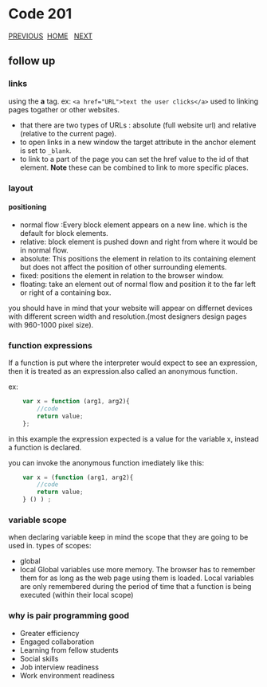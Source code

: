# Code 201

[PREVIOUS](https://dinaalsaid.github.io/reading-notes/class-03) &nbsp;[HOME](https://dinaalsaid.github.io/reading-notes/)  &nbsp; [NEXT](https://dinaalsaid.github.io/reading-notes/class-05)

## follow up

### links

using the **a** tag. ex: `<a href="URL">text the user clicks</a>`
used to linking pages togather or other websites.

* that there are two types of URLs : absolute (full website url) and relative (relative to the current page).
* to open links in a new window the target attribute in the anchor element is set to `_blank`.
* to link to a part of the page you can set the href value to the id of that element.
**Note** these can be combined to link to more specific places.

### layout

#### positioning

* normal flow :Every block element appears on a new line. which is the default for block elements.
* relative: block element is pushed down and right from where it would be in normal flow.
* absolute: This positions the element in relation to its containing element but does not affect the position of other surrounding elements.
* fixed: positions the element in relation to the browser window.
* floating: take an element out of normal flow and position it to the far left or right of a containing box.

you should have in mind that your website will appear on differnet devices with different screen width and resolution.(most designers design pages with 960-1000 pixel size).

### function expressions

If a function is put where the interpreter would expect to see an expression, then it is treated as an expression.also called an anonymous function.

ex:

```JavaScript
    var x = function (arg1, arg2){
        //code
        return value;
    };
```

in this example the expression expected is a value for the variable x,  instead a function is declared.

you can invoke the anonymous function imediately like this:

```JavaScript
    var x = (function (arg1, arg2){
        //code
        return value;
    } () ) ;
```

### variable scope

when declaring variable keep in mind the scope that they are going to be used in.
types of scopes:

* global
* local
Global variables use more memory. The browser has to remember them for as long as the web page using them is loaded. Local variables are only remembered during the period of time that a function is being executed (within their local scope)

### why is pair programming good

* Greater efficiency
* Engaged collaboration
* Learning from fellow students
* Social skills
* Job interview readiness
* Work environment readiness
